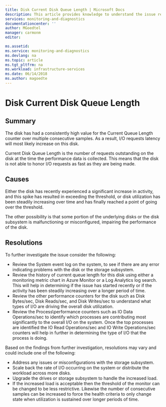 ```yaml
---
title: Disk Current Disk Queue Length | Microsoft Docs
description: This article provides knowledge to understand the issue reported, what are the possible causes, and how to resolve the health issue identified by Azure Monitor VM Health.
services: monitoring-and-diagnostics
documentationcenter: ''
author: MGoedtel
manager: carmonm
editor: 

ms.assetid: 
ms.service: monitoring-and-diagnostics
ms.devlang: na
ms.topic: article
ms.tgt_pltfrm: na
ms.workload: infrastructure-services
ms.date: 06/14/2018
ms.author: magoedte
---
```


# Disk Current Disk Queue Length

## Summary

The disk has had a consistently high value for the Current Queue Length counter over multiple consecutive samples.  As a result, I/O requests latency will most likely increase on this disk.

Current Disk Queue Length is the number of requests outstanding on the disk at the time the performance data is collected.  This means that the disk is not able to honor I/O requests as fast as they are being made.

## Causes

Either the disk has recently experienced a significant increase in activity, and this spike has resulted in exceeding the threshold, or disk utilization has been steadily increasing over time and has finally reached a point of going over the threshold.

The other possibility is that some portion of the underlying disks or the disk subsystem is malfunctioning or misconfigured, impairing the performance of the disk.

## Resolutions

To further investigate the issue consider the following:

- Review the System event log on the system, to see if there are any error indicating problems with the disk or the storage subsystem.
- Review the history of current queue length for this disk using either a monitoring metric chart in Azure Monitor or a Log Analytics log search.  This will help in determining if the issue has started recently or if the activity has been steadily increasing over a longer period of time.
- Review the other performance counters for the disk such as Disk Bytes/sec, Disk Reads/sec, and Disk Writes/sec to understand what types of I/O are driving the overall disk utilization.
- Review the Process\performance counters such as IO Data Operations/sec to identify which processes are contributing most significantly to the overall I/O on the system.  Once the top processes are identified the IO Read Operations/sec and IO Write Operations/sec counters will help in further in determining the type of I/O that the process is doing.

Based on the findings from further investigation, resolutions may vary and could include one of the following:

- Address any issues or misconfigurations with the storage subsystem.
- Scale back the rate of I/O occurring on the system or distribute the workload across more disks.
- Upgrade the drives or storage subsystem to handle the increased load.
- If the increased load is acceptable then the threshold of the monitor can be changed to be less restrictive.  Likewise the number of consecutive samples can be increased to force the health criteria to only change state when utilization is sustained over longer periods of time.